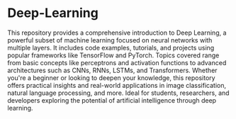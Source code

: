 # Deep-Learning
This repository provides a comprehensive introduction to Deep Learning, a powerful subset of machine learning focused on neural networks with multiple layers. It includes code examples, tutorials, and projects using popular frameworks like TensorFlow and PyTorch. Topics covered range from basic concepts like perceptrons and activation functions to advanced architectures such as CNNs, RNNs, LSTMs, and Transformers. Whether you're a beginner or looking to deepen your knowledge, this repository offers practical insights and real-world applications in image classification, natural language processing, and more. Ideal for students, researchers, and developers exploring the potential of artificial intelligence through deep learning.
